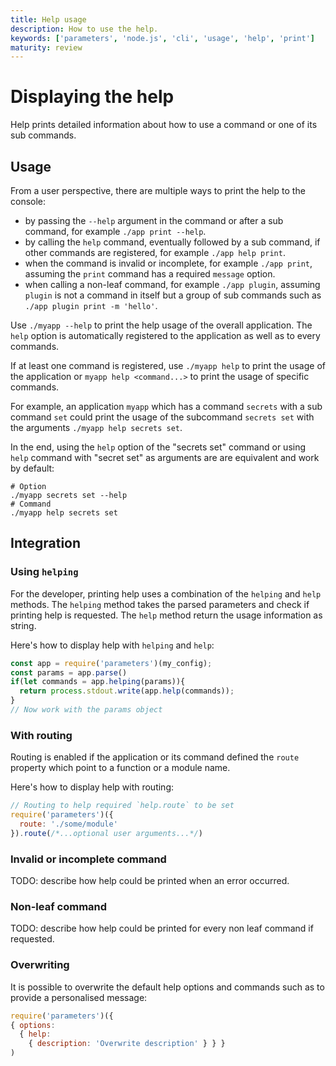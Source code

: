 ```yaml
---
title: Help usage
description: How to use the help.
keywords: ['parameters', 'node.js', 'cli', 'usage', 'help', 'print']
maturity: review
---
```


# Displaying the help

Help prints detailed information about how to use a command or one of its sub commands.

## Usage

From a user perspective, there are multiple ways to print the help to the console:
* by passing the `--help` argument in the command or after a sub command, for example `./app print --help`.
* by calling the `help` command, eventually followed by a sub command, if other commands are registered, for example `./app help print`.
* when the command is invalid or incomplete, for example `./app print`, assuming the `print` command has a required `message` option.
* when calling a non-leaf command, for example `./app plugin`, assuming `plugin` is not a command in itself but a group of sub commands such as `./app plugin print -m 'hello'`.

Use `./myapp --help` to print the help usage of the overall application. The `help` option is automatically registered to the application as well as to every commands.

If at least one command is registered, use `./myapp help` to print the usage of the application or `myapp help <command...>` to print the usage of specific commands.

For example, an application `myapp` which has a command `secrets` with a sub command `set` could print the usage of the subcommand `secrets set` with the arguments `./myapp help secrets set`.

In the end, using the `help` option of the "secrets set" command or using `help` command with "secret set" as arguments are are equivalent and work by default:

```
# Option
./myapp secrets set --help
# Command
./myapp help secrets set
```

## Integration

### Using `helping`

For the developer, printing help uses a combination of the `helping` and 
`help` methods. The `helping` method takes the parsed parameters and check if printing help is requested. The `help` method return the usage information as string.

Here's how to display help with `helping` and `help`:

```js
const app = require('parameters')(my_config);
const params = app.parse()
if(let commands = app.helping(params)){
  return process.stdout.write(app.help(commands));
}
// Now work with the params object
```

### With routing

Routing is enabled if the application or its command defined the `route` property which point to a function or a module name.

Here's how to display help with routing:

```js
// Routing to help required `help.route` to be set
require('parameters')({
  route: './some/module'
}).route(/*...optional user arguments...*/)
```

### Invalid or incomplete command

TODO: describe how help could be printed when an error occurred.

### Non-leaf command

TODO: describe how help could be printed for every non leaf command if requested.

### Overwriting

It is possible to overwrite the default help options and commands such as to provide a personalised message:

```js
require('parameters')({
{ options:
  { help: 
    { description: 'Overwrite description' } } }
)
```
